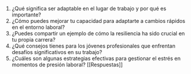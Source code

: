 1. ¿Qué significa ser adaptable en el lugar de trabajo y por qué es importante? 
2. ¿Cómo puedes mejorar tu capacidad para adaptarte a cambios rápidos en el entorno laboral? 
3. ¿Puedes compartir un ejemplo de cómo la resiliencia ha sido crucial en tu propia carrera? 
4. ¿Qué consejos tienes para los jóvenes profesionales que enfrentan desafíos significativos en su trabajo? 
5. ¿Cuáles son algunas estrategias efectivas para gestionar el estrés en momentos de presión laboral?
[[Respuestas]]

